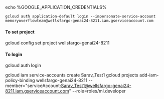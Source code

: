 


echo %GOOGLE_APPLICATION_CREDENTIALS%

```
gcloud auth application-default login --impersonate-service-account memoryoverflowteam@wellsfargo-genai24-8211.iam.gserviceaccount.com
```

#### To set project
gcloud config set project wellsfargo-genai24-8211

#### To login
gcloud auth login

gcloud iam service-accounts create Sarav_Test1
gcloud projects add-iam-policy-binding wellsfargo-genai24-8211  --member="serviceAccount:Sarav_Test1@wellsfargo-genai24-8211.iam.gserviceaccount.com" --role=roles/ml.developer
